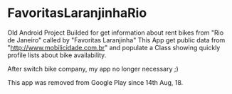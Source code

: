 # FavoritasLaranjinhaRio
Old Android Project Builded for get information about rent bikes from "Rio de Janeiro" called by "Favoritas Laranjinha"
This App get public data from "http://www.mobilicidade.com.br" and populate a Class showing quickly profile lists about bike availability.

After switch bike company, my app no longer necessary ;)

This app was removed from Google Play since 14th Aug, 18.  
